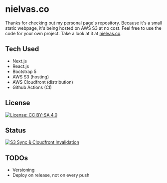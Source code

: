 
# nielvas.co


Thanks for checking out my personal page's repository. Because it's a small static webpage, it's being hosted on AWS S3 at no cost. Feel free to use the code for your own project.
Take a look at it at [nielvas.co](https://da.nielvas.co).

## Tech Used
- Next.js
- React.js
- Bootstrap 5
- AWS S3 (hosting)
- AWS Cloudfront (distribution)
- Github Actions (CI)

## License
[![License: CC BY-SA 4.0](https://img.shields.io/badge/License-CC_BY--SA_4.0-lightgrey.svg)](https://creativecommons.org/licenses/by-sa/4.0/)

## Status

[![S3 Sync & Cloudfront Invalidation](https://github.com/danvas/nielvas-co/actions/workflows/deploy.yml/badge.svg?branch=master)](https://github.com/danvas/nielvas-co/actions/workflows/deploy.yml)

## TODOs
- Versioning
- Deploy on release, not on every push